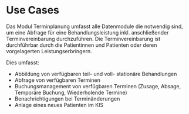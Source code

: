 # Use Cases

Das Modul Terminplanung umfasst alle Datenmodule die notwendig sind, um eine Abfrage für eine Behandlungsleistung inkl. anschließender Terminvereinbarung durchzuführen. 
Die Terminvereinbarung ist durchführbar durch die Patientinnen und Patienten oder deren vorgelagerten Leistungserbringern.

Dies umfasst:

- Abbildung von verfügbaren teil- und voll- stationäre Behandlungen
- Abfrage von verfügbaren Terminen
- Buchungsmanagement von verfügbaren Terminen (Zusage, Absage, Temporäre Buchung, Wiederholende Termine)
- Benachrichtigungen bei Terminänderungen
- Anlage eines neues Patienten im KIS
